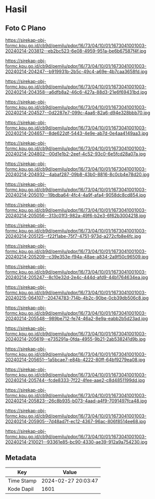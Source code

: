 # Hasil

## Foto C Plano

https://sirekap-obj-formc.kpu.go.id/cb9d/pemilu/pdpr/16/73/04/10/01/1673041001003-20240214-203812--eb2bc523-6e08-4959-951a-be6b67587f4f.jpg

https://sirekap-obj-formc.kpu.go.id/cb9d/pemilu/pdpr/16/73/04/10/01/1673041001003-20240214-204247--b919931b-2b5c-49c4-a69e-4b7caa3658fd.jpg

https://sirekap-obj-formc.kpu.go.id/cb9d/pemilu/pdpr/16/73/04/10/01/1673041001003-20240214-204358--a6dfb8a2-46c6-427a-88d3-21e6f69431bd.jpg

https://sirekap-obj-formc.kpu.go.id/cb9d/pemilu/pdpr/16/73/04/10/01/1673041001003-20240214-204527--0d2287e7-099c-4aa6-82a6-d94e328bbb70.jpg

https://sirekap-obj-formc.kpu.go.id/cb9d/pemilu/pdpr/16/73/04/10/01/1673041001003-20240214-204657--8de622df-5443-4e9e-ab7d-0e4aa4149aa3.jpg

https://sirekap-obj-formc.kpu.go.id/cb9d/pemilu/pdpr/16/73/04/10/01/1673041001003-20240214-204802--00d1e1b2-2eef-4c52-93c0-6e5fcd28a07a.jpg

https://sirekap-obj-formc.kpu.go.id/cb9d/pemilu/pdpr/16/73/04/10/01/1673041001003-20240214-204932--4abaf287-09b8-43b0-8816-8c0cb4e78d20.jpg

https://sirekap-obj-formc.kpu.go.id/cb9d/pemilu/pdpr/16/73/04/10/01/1673041001003-20240214-205010--19bdba64-4fc4-4a9f-afa4-9058dc8cd854.jpg

https://sirekap-obj-formc.kpu.go.id/cb9d/pemilu/pdpr/16/73/04/10/01/1673041001003-20240214-205056--313c01f3-982a-49f6-b2e3-6f62b3004218.jpg

https://sirekap-obj-formc.kpu.go.id/cb9d/pemilu/pdpr/16/73/04/10/01/1673041001003-20240214-205125--f22f1abe-75f7-4751-973d-a272cfb8e4fc.jpg

https://sirekap-obj-formc.kpu.go.id/cb9d/pemilu/pdpr/16/73/04/10/01/1673041001003-20240214-205209--c39e353e-f94a-48ae-a834-2a9f50c96509.jpg

https://sirekap-obj-formc.kpu.go.id/cb9d/pemilu/pdpr/16/73/04/10/01/1673041001003-20240214-205247--8c10e32d-2e4c-444d-afd9-44b1764634ea.jpg

https://sirekap-obj-formc.kpu.go.id/cb9d/pemilu/pdpr/16/73/04/10/01/1673041001003-20240215-064107--20474783-714b-4b2c-90be-0cb39db506c8.jpg

https://sirekap-obj-formc.kpu.go.id/cb9d/pemilu/pdpr/16/73/04/10/01/1673041001003-20240214-205548--989be712-fe74-46a2-8e9a-eabb2b5d23ad.jpg

https://sirekap-obj-formc.kpu.go.id/cb9d/pemilu/pdpr/16/73/04/10/01/1673041001003-20240214-205619--e735291a-0fda-4955-9b21-2ab538241d9b.jpg

https://sirekap-obj-formc.kpu.go.id/cb9d/pemilu/pdpr/16/73/04/10/01/1673041001003-20240214-205651--1a5bcae7-e84b-4222-80ff-64bf9279ea08.jpg

https://sirekap-obj-formc.kpu.go.id/cb9d/pemilu/pdpr/16/73/04/10/01/1673041001003-20240214-205744--fcde8333-7f22-4fee-aae2-c8d4851199dd.jpg

https://sirekap-obj-formc.kpu.go.id/cb9d/pemilu/pdpr/16/73/04/10/01/1673041001003-20240214-205823--26c8b935-b073-4aad-a4f9-7091497fca48.jpg

https://sirekap-obj-formc.kpu.go.id/cb9d/pemilu/pdpr/16/73/04/10/01/1673041001003-20240214-205905--7d48ad7f-ec12-4367-96ac-806f8514ee68.jpg

https://sirekap-obj-formc.kpu.go.id/cb9d/pemilu/pdpr/16/73/04/10/01/1673041001003-20240214-210021--93361e85-bc90-4330-ae39-912a9a754230.jpg


## Metadata

| Key        | Value               |
| ---------- | ------------------- |
| Time Stamp | 2024-02-27 20:03:47 |
| Kode Dapil | 1601                |



